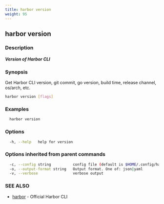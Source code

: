 ```yaml
---
title: harbor version
weight: 95
---
```

## harbor version

### Description

##### Version of Harbor CLI

### Synopsis

Get Harbor CLI version, git commit, go version, build time, release channel, os/arch, etc.

```sh
harbor version [flags]
```

### Examples

```sh
  harbor version
```

### Options

```sh
  -h, --help   help for version
```

### Options inherited from parent commands

```sh
  -c, --config string          config file (default is $HOME/.config/harbor-cli/config.yaml)
  -o, --output-format string   Output format. One of: json|yaml
  -v, --verbose                verbose output
```

### SEE ALSO

* [harbor](harbor.md)	 - Official Harbor CLI

